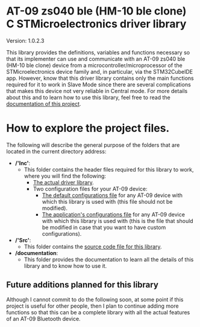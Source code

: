 # AT-09 zs040 ble (HM-10 ble clone) C STMicroelectronics driver library

Version: 1.0.2.3

This library provides the definitions, variables and functions necessary so that its implementer can use and communicate
with an AT-09 zs040 ble (HM-10 ble clone) device from a microcontroller/microprocessor of the STMicroelectronics device 
family and, in particular, via the STM32CubeIDE app. However, know that this driver library contains only the main
functions required for it to work in Slave Mode since there are several complications that makes this device not very
reliable in Central mode. For more details about this and to learn how to use this library, feel free to read the
<a href=https://github.com/Mortrack/AT-09_zs040_ble_STM_driver/tree/main/documentation>documentation of this project</a>.

# How to explore the project files.
The following will describe the general purpose of the folders that are located in the current directory address:

- **/'Inc'**:
    - This folder contains the header files required for this library to work, where you will find the following:
      - <a href=https://github.com/Mortrack/AT-09_zs040_ble_STM_driver/blob/main/Inc/AT-09_zs040_ble_driver.h>The actual driver library</a>.
      - Two configuration files for your AT-09 device:
        - <a href=https://github.com/Mortrack/AT-09_zs040_ble_STM_driver/blob/main/Inc/AT-09_config.h>The default configurations file<a/> for any AT-09 device with which this library is used with (this file should not be modified).
        - <a href=https://github.com/Mortrack/AT-09_zs040_ble_STM_driver/blob/main/Inc/AT-09_app_config.h>The application's configurations file</a> for any AT-09 device with which this library is used with (this is the file that should be modified in case that you want to have custom configurations).
- **/'Src'**:
    - This folder contains the <a href=https://github.com/Mortrack/AT-09_zs040_ble_STM_driver/blob/main/Src/AT-09_zs040_ble_driver.c>source code file for this library</a>.
- **/documentation**:
    - This folder provides the documentation to learn all the details of this library and to know how to use it. 

## Future additions planned for this library

Although I cannot commit to do the following soon, at some point if this project is useful for other people, then I plan
to continue adding more functions so that this can be a complete library with all the actual features of an AT-09
Bluetooth device.
